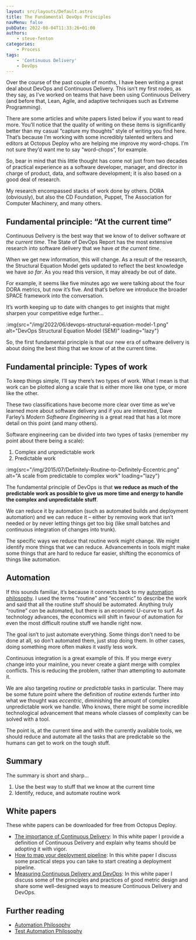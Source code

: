 ```yaml
---
layout: src/layouts/Default.astro
title: The Fundamental DevOps Principles
navMenu: false
pubDate: 2022-08-04T11:33:26+01:00
authors:
    - steve-fenton
categories:
    - Process
tags:
    - 'Continuous Delivery'
    - DevOps
---
```


Over the course of the past couple of months, I have been writing a great deal about DevOps and Continuous Delivery. This isn’t my first rodeo, as they say, as I’ve worked on teams that have been using Continuous Delivery (and before that, Lean, Agile, and adaptive techniques such as Extreme Programming).

There are some articles and white papers listed below if you want to read more. You’ll notice that the quality of writing on these items is significantly better than my casual “capture my thoughts” style of writing you find here. That’s because I’m working with some incredibly talented writers and editors at Octopus Deploy who are helping me improve my word-chops. I’m not sure they’d want me to say “word-chops”, for example.

So, bear in mind that this little thought has come not just from two decades of practical experience as a software developer, manager, and director in charge of product, data, and software development; it is also based on a good deal of research.

My research encompassed stacks of work done by others. DORA (obviously), but also the CD Foundation, Puppet, The Association for Computer Machinery, and many others.

## Fundamental principle: “At the current time”

Continuous Delivery is the best way that we know of to deliver software *at the current time*. The State of DevOps Report has the most extensive research into software delivery that we have *at the current time*.

When we get new information, this will change. As a result of the research, the Structural Equation Model gets updated to reflect the best knowledge we have *so far*. As you read this version, it may already be out of date.

For example, it seems like five minutes ago we were talking about the four DORA metrics, but now it’s five. And that’s before we introduce the broader SPACE framework into the conversation.

It’s worth keeping up to date with changes to get insights that might sharpen your competitive edge further…

:img{src="/img/2022/06/devops-structural-equation-model-1.png" alt="DevOps Structural Equation Model (SEM)" loading="lazy"}

So, the first fundamental principle is that our new era of software delivery is about doing the best thing that we know of at the current time.

## Fundamental principle: Types of work

To keep things simple, I’ll say there’s two types of work. What I mean is that work can be plotted along a scale that is either more like one type, or more like the other.

These two classifications have become more clear over time as we’ve learned more about software delivery and if you are interested, Dave Farley’s *Modern Software Engineering* is a great read that has a lot more detail on this point (and many others).

Software engineering can be divided into two types of tasks (remember my point about there being a scale):

1. Complex and unpredictable work
2. Predictable work

:img{src="/img/2015/07/Definitely-Routine-to-Definitely-Eccentric.png" alt="A scale from predictable to complex work" loading="lazy"}

The fundamental principle of DevOps is that **we reduce as much of the predictable work as possible to give us more time and energy to handle the complex and unpredictable stuff**.

We can reduce it by automation (such as automated builds and deployment automation) and we can reduce it – either by removing work that isn’t needed or by never letting things get too big (like small batches and continuous integration of changes into trunk).

The specific ways we reduce that routine work might change. We might identify more things that we can reduce. Advancements in tools might make some things that are hard to reduce far easier, shifting the economics of things like automation.

## Automation

If this sounds familiar, it’s because it connects back to my [automation philosophy](/2015/02/automation-philosophy/). I used the terms “routine” and “eccentric” to describe the work and said that all the routine stuff should be automated. Anything truly “routine” *can* be automated, but there is an economic U-curve to surf. As technology advances, the economics will shift in favour of automation for even the most difficult routine stuff we handle right now.

The goal isn’t to just automate everything. Some things don’t need to be done at all, so don’t automated them, just stop doing them. In other cases, doing something more often makes it vastly less work.

Continuous integration is a great example of this. If you merge every change into your mainline, you never create a giant merge with complex conflicts. This is reducing the problem, rather than attempting to automate it.

We are also targeting *routine* or *predictable* tasks in particular. There may be some future point where the definition of *routine* extends further into what we thought was *eccentric*, diminishing the amount of complex unpredictable work we handle. Who knows, there might be some incredible technological advancement that means whole classes of complexity can be solved with a tool.

The point is, at the current time and with the currently available tools, we should reduce and automate all the tasks that are predictable so the humans can get to work on the tough stuff.

## Summary

The summary is short and sharp…

1. Use the best way to stuff that we know at the current time
2. Identify, reduce, and automate routine work

## White papers

These white papers can be downloaded for free from Octopus Deploy.

- [The importance of Continuous Delivery](https://octopus.com/whitepapers/lv-the-importance-of-continuous-delivery): In this white paper I provide a definition of Continuous Delivery and explain why teams should be adopting it with vigor.
- [How to map your deployment pipeline](https://octopus.com/whitepapers/lv-how-to-map-your-deployment-pipeline): In this white paper I discuss some practical steps you can take to start creating a deployment pipeline.
- [Measuring Continuous Delivery and DevOps](https://octopus.com/whitepapers/lv-measuring-continuous-delivery-and-devops): In this white paper I discuss some of the principles and practices of good metric design and share some well-designed ways to measure Continuous Delivery and DevOps.

## Further reading

- [Automation Philosophy](/2015/02/automation-philosophy/)
- [Test Automation Philosophy](/2015/02/test-automation-philosophy/)